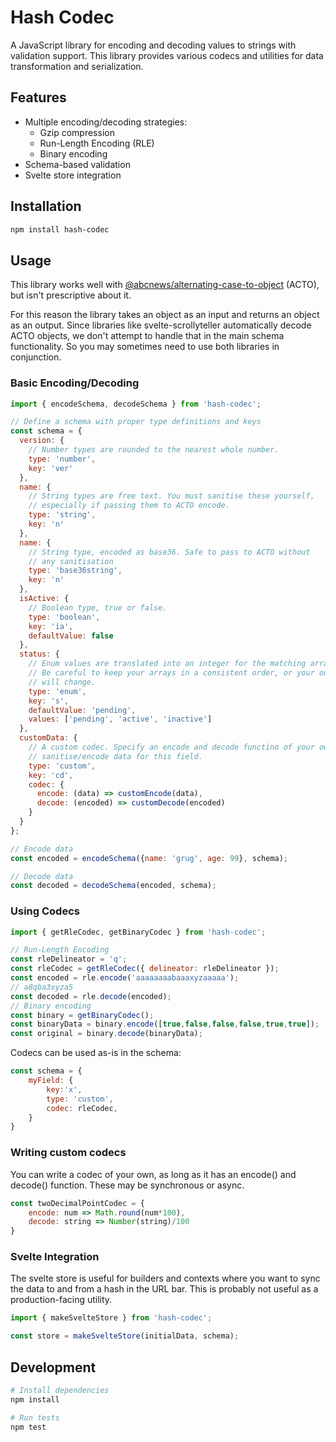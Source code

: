 # Hash Codec

A JavaScript library for encoding and decoding values to strings with validation support. This library provides various codecs and utilities for data transformation and serialization.

## Features

- Multiple encoding/decoding strategies:
  - Gzip compression
  - Run-Length Encoding (RLE)
  - Binary encoding
- Schema-based validation
- Svelte store integration

## Installation

```bash
npm install hash-codec
```

## Usage

This library works well with [@abcnews/alternating-case-to-object](https://github.com/abcnews/alternating-case-to-object) (ACTO), but isn't prescriptive about it.

For this reason the library takes an object as an input and returns an object as an output. Since libraries like svelte-scrollyteller automatically decode ACTO objects, we don't attempt to handle that in the main schema functionality. So you may sometimes need to use both libraries in conjunction.

### Basic Encoding/Decoding

```javascript
import { encodeSchema, decodeSchema } from 'hash-codec';

// Define a schema with proper type definitions and keys
const schema = {
  version: {
    // Number types are rounded to the nearest whole number.
    type: 'number',
    key: 'ver'
  },
  name: {
    // String types are free text. You must sanitise these yourself,
    // especially if passing them to ACTO encode.
    type: 'string',
    key: 'n'
  },
  name: {
    // String type, encoded as base36. Safe to pass to ACTO without
    // any sanitisation
    type: 'base36string',
    key: 'n'
  },
  isActive: {
    // Boolean type, true or false.
    type: 'boolean',
    key: 'ia',
    defaultValue: false
  },
  status: {
    // Enum values are translated into an integer for the matching array index.
    // Be careful to keep your arrays in a consistent order, or your outputs
    // will change.
    type: 'enum',
    key: 's',
    defaultValue: 'pending',
    values: ['pending', 'active', 'inactive']
  },
  customData: {
    // A custom codec. Specify an encode and decode functino of your own to
    // sanitise/encode data for this field.
    type: 'custom',
    key: 'cd',
    codec: {
      encode: (data) => customEncode(data),
      decode: (encoded) => customDecode(encoded)
    }
  }
};

// Encode data
const encoded = encodeSchema({name: 'grug', age: 99}, schema);

// Decode data
const decoded = decodeSchema(encoded, schema);
```

### Using Codecs

```javascript
import { getRleCodec, getBinaryCodec } from 'hash-codec';

// Run-Length Encoding
const rleDelineator = 'q';
const rleCodec = getRleCodec({ delineator: rleDelineator });
const encoded = rle.encode('aaaaaaaabaaaxyzaaaaa');
// a8qba3xyza5
const decoded = rle.decode(encoded);
// Binary encoding
const binary = getBinaryCodec();
const binaryData = binary.encode([true,false,false,false,true,true]);
const original = binary.decode(binaryData);
```

Codecs can be used as-is in the schema:

```js
const schema = {
    myField: {
        key:'x',
        type: 'custom',
        codec: rleCodec,
    }
}
```

### Writing custom codecs
You can write a codec of your own, as long as it has an encode() and decode() function. These may be synchronous or async.

```js
const twoDecimalPointCodec = {
    encode: num => Math.round(num*100),
    decode: string => Number(string)/100
}
```

### Svelte Integration

The svelte store is useful for builders and contexts where you want to sync the data to and from a hash in the URL bar. This is probably not useful as a production-facing utility.

```js
import { makeSvelteStore } from 'hash-codec';

const store = makeSvelteStore(initialData, schema);
```

## Development

```bash
# Install dependencies
npm install

# Run tests
npm test
```
